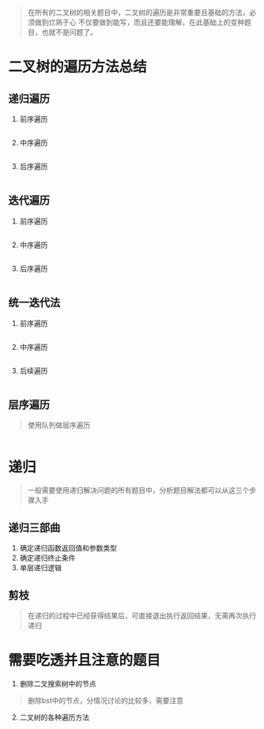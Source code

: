 > 在所有的二叉树的相关题目中，二叉树的遍历是非常重要且基础的方法，必须做到烂熟于心
> 不仅要做到能写，而且还要能理解，在此基础上的变种题目，也就不是问题了。

# 二叉树的遍历方法总结

## 递归遍历
1. 前序遍历
```python

```
2. 中序遍历
```python

```
3. 后序遍历
```python

```
## 迭代遍历
1. 前序遍历
```python

```
2. 中序遍历
```python

```
3. 后序遍历
```python

```
## 统一迭代法
1. 前序遍历
```python

```
2. 中序遍历
```python

```
3. 后续遍历
```python

```
   
## 层序遍历
> 使用队列做层序遍历
```python

```
# 递归
> 一般需要使用递归解决问题的所有题目中，分析题目解法都可以从这三个步骤入手
## 递归三部曲
1. 确定递归函数返回值和参数类型
2. 确定递归终止条件
3. 单层递归逻辑

## 剪枝
> 在递归的过程中已经获得结果后，可直接退出执行返回结果，无需再次执行递归


# 需要吃透并且注意的题目
1. 删除二叉搜索树中的节点 
  > 删除bst中的节点，分情况讨论的比较多，需要注意
2. 二叉树的各种遍历方法
